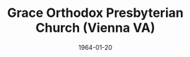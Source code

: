 ---
date: &id001 1964-01-20
end_date: null
location:
  address: 2381 Cedar Lane
  city: Vienna
  state: VA
minister:
- end: 1977-01-01
  name: Laurence Vail
  start: 1964-01-20
  type: pastor
- end: 1981-01-01
  name: George Hall
  start: 1978-01-01
  type: pastor
- end: 1985-01-01
  name: George Haney
  start: 1982-01-01
  type: pastor
- end: 1990-01-01
  name: Steve Hohenberger
  start: 1986-01-01
  type: pastor
- end: 2005-01-01
  name: Albert Tricarico
  start: 1991-01-01
  type: pastor
- end: null
  name: Daniel Clifford
  start: 2007-01-01
  type: pastor
- end: 1993-01-01
  name: Hailu Mekonnen
  start: 1987-01-01
  type: Associate Pastor
- end: 2003-01-01
  name: Hailu Mekonnen
  start: 1996-01-01
  type: Associate Pastor
- end: 2007-01-01
  name: Daniel Clifford
  start: 2004-01-01
  type: Associate Pastor
- end: 2015-01-01
  name: Chad Van Dixhoorn
  start: 2008-01-01
  type: Associate Pastor
- end: null
  name: Stephen M. Brown
  start: 2012-01-01
  type: Associate Pastor
ministers:
- Laurence Vail
- George Hall
- George Haney
- Steve Hohenberger
- Albert Tricarico
- Daniel Clifford
- Hailu Mekonnen
- Hailu Mekonnen
- Daniel Clifford
- Chad Van Dixhoorn
- Stephen M. Brown
name: Grace Orthodox Presbyterian Church
names: null
origination_date: *id001
raw_data: "VIRGINIA  Vienna\nGrace Orthodox Presbyterian Church  (January 20, 1964\u2013\
  \ )\n2381 Cedar Lane\nPastors: Laurence Vail, 1964\u201377\nGeorge Hall, 1978\u2013\
  81\nGeorge Haney, 1982\u201385\nSteve Hohenberger, 1986\u201390\nAlbert Tricarico,\
  \ 1991\u20132005\nDaniel Clifford, 2007\u2013\nAssoc. Pastors: Hailu Mekonnen, 1987\u2013\
  93, 1996\u20132003\nDaniel Clifford, 2004\u20137\nChad Van Dixhoorn, 2008\u2013\
  15\nStephen M. Brown, 2012\u2013"
received_from: null
states:
- VA
status:
  active: true
  end_date: null
  reason: null
  received_from: null
  withdrawal_to: null
title: Grace Orthodox Presbyterian Church (Vienna VA)

---